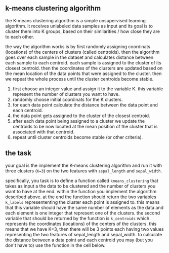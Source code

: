 ## k-means clustering algorithm

the K-means clustering algorithm is a simple unsupervised learning algorithm. it receives unlabeled data samples as input and its goal is to cluster them into K groups, based on their similarities / how close they are to each other.

the way the algorithm works is by first randomly assigning coordinats (locations) of the centers of clusters (called centroids). then the algorithm goes over each sample in the dataset and calculates distance between each sample to each centroid. each sample is assigned to the cluster of its closest centroid. then the coordinates of the clusters are updated based on the mean location of the data points that were assigned to the cluster. then we repeat the whole process until the cluster centroids become stable.

1. first choose an integer value and assign it to the variable K. this variable represent the number of clusters you want to have.
2. randomly choose initial coordinats for the K clusters.
3. for each data point calculate the distance between the data point and each centroid.
4. the data point gets assigned to the cluster of the closest centroid.
5. after each data point being assigned to a cluster we update the centroids to be now located at the mean position of the cluster that is associated with that centroid.
6. repeat until cluster centroids become stable (or other criteria).

## the task

your goal is the implement the K-means clustering algorithm and run it with three clusters (`K=3`) on the two features with `sepal_length` and `sepal_width`.

specifically, you task is to define a function called `kmeans_clustering` that takes as input a the data to be clustered and the number of clusters you want to have at the end. within the function you implement the algorithm described above. at the end the function should return the two variables `k_labels` represententing the cluster each point is assigned to. this means that this variable should have the same number of elements as the data and each element is one integer that represent one of the clusters. the second variable that should be returned by the function is `k_centroids` which represents the coordinates (locations) of the centers of the clusters. this means that we have K=3, then there will be 3 points each having two values representing the two features of sepal_length and sepal_width. to calculate the distance between a data point and each centroid you may (but you don't have to) use the function in the cell below.
